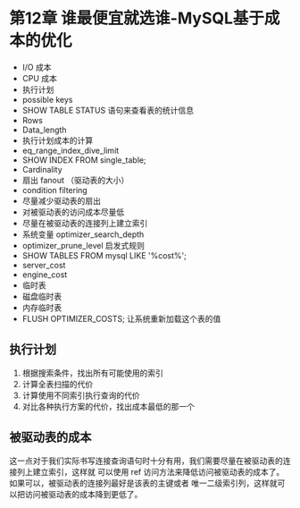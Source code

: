 # 第12章 谁最便宜就选谁-MySQL基于成本的优化

- I/O 成本
- CPU 成本
- 执行计划
- possible keys
- SHOW TABLE STATUS 语句来查看表的统计信息
- Rows
- Data_length
- 执行计划成本的计算
- eq_range_index_dive_limit
- SHOW INDEX FROM single_table;
- Cardinality
- 扇出 fanout （驱动表的大小）
- condition filtering
- 尽量减少驱动表的扇出
- 对被驱动表的访问成本尽量低
- 尽量在被驱动表的连接列上建立索引
- 系统变量 optimizer_search_depth
- optimizer_prune_level 启发式规则
- SHOW TABLES FROM mysql LIKE '%cost%';
- server_cost
- engine_cost
- 临时表
- 磁盘临时表
- 内存临时表
- FLUSH OPTIMIZER_COSTS; 让系统重新加载这个表的值

## 执行计划

1. 根据搜索条件，找出所有可能使用的索引
2. 计算全表扫描的代价
3. 计算使用不同索引执行查询的代价
4. 对比各种执行方案的代价，找出成本最低的那一个

## 被驱动表的成本

这一点对于我们实际书写连接查询语句时十分有用，我们需要尽量在被驱动表的连接列上建立索引，这样就
可以使用 ref 访问方法来降低访问被驱动表的成本了。如果可以，被驱动表的连接列最好是该表的主键或者
唯一二级索引列，这样就可以把访问被驱动表的成本降到更低了。